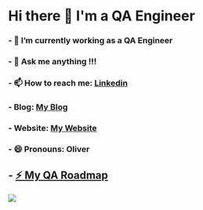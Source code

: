 # Hi there 👋 I'm a QA Engineer

### - 🔭 I’m currently working as a QA Engineer
### - 💬 Ask me anything !!!
### - 📫 How to reach me: [Linkedin](https://www.linkedin.com/in/ngocdd94/)
### - Blog: [My Blog](https://dangngocblogs.wordpress.com/)
###  - Website: [My Website](https://ngocdd.io.vn/)
### - 😄 Pronouns: Oliver
## - [⚡ My QA Roadmap](https://roadmap.sh/qa?s=65a7e84b8240aa21a4ae9f03)
![](https://komarev.com/ghpvc/?username=ngocdd&color=green)
